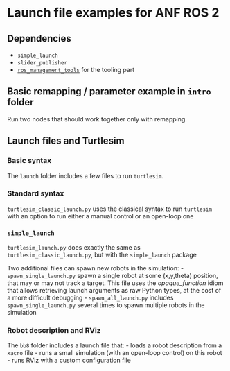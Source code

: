 # Launch file examples for ANF ROS 2

## Dependencies

- `simple_launch`
- `slider_publisher`
- [`ros_management_tools`](https://github.com/oKermorgant/ros_management_tools.git) for the tooling part


## Basic remapping / parameter example in `intro` folder

Run two nodes that should work together only with remapping.

## Launch files and Turtlesim

### Basic syntax

The `launch` folder includes a few files to run `turtlesim`.

### Standard syntax

`turtlesim_classic_launch.py` uses the classical syntax to run `turtlesim` with an option to run either a manual control or an open-loop one

### `simple_launch`

`turtlesim_launch.py` does exactly the same as `turtlesim_classic_launch.py`, but with the `simple_launch` package

Two additional files can spawn new robots in the simulation:
    - `spawn_single_launch.py` spawn a single robot at some (x,y,theta) position, that may or may not track a target. This file uses the *opaque_function* idiom that allows retrieving launch arguments as raw Python types, at the cost of a more difficult debugging
    - `spawn_all_launch.py` includes `spawn_single_launch.py` several times to spawn multiple robots in the simulation


### Robot description and RViz

The `bb8` folder includes a launch file that:
    - loads a robot description from a `xacro` file
    - runs a small simulation (with an open-loop control) on this robot
    - runs RViz with a custom configuration file
    
